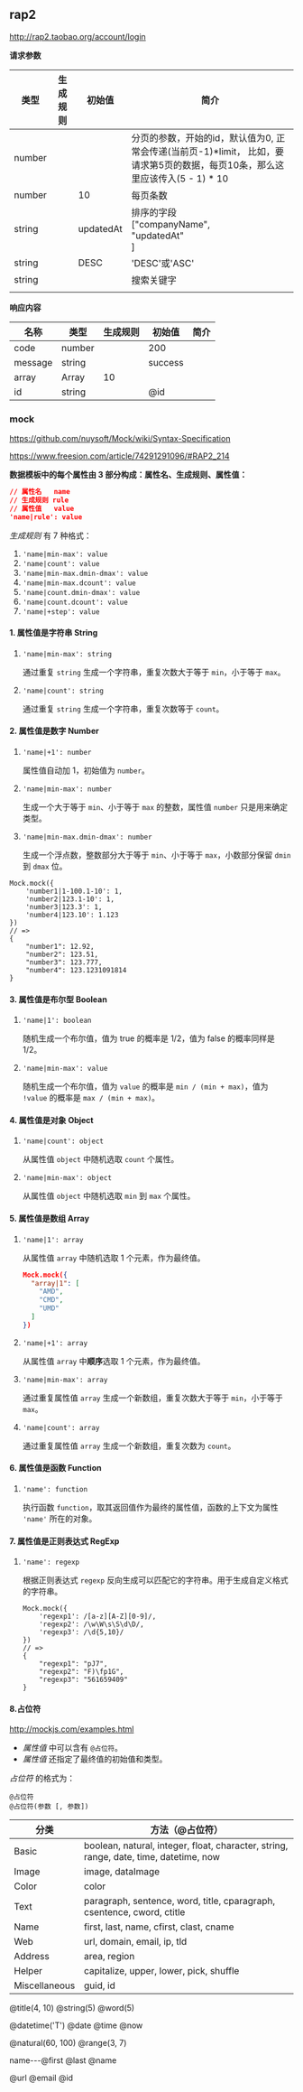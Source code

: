 ## rap2

http://rap2.taobao.org/account/login

**请求参数**

| **类型** | **生成规则** | **初始值** | **简介**                                                     |
| -------- | ------------ | ---------- | ------------------------------------------------------------ |
| number   |              |            | 分页的参数，开始的id，默认值为0, 正常会传递(当前页-1)*limit， 比如，要请求第5页的数据，每页10条，那么这里应该传入(5 - 1) * 10 |
| number   |              | 10         | 每页条数                                                     |
| string   |              | updatedAt  | 排序的字段<br/>["companyName",<br/>"updatedAt"<br/>]         |
| string   |              | DESC       | 'DESC'或'ASC'                                                |
| string   |              |            | 搜索关键字                                                   |
|          |              |            |                                                              |

**响应内容**

| **名称** | **类型** | **生成规则** | **初始值** | **简介** |
| -------- | -------- | ------------ | ---------- | -------- |
| code     | number   |              | 200        |          |
| message  | string   |              | success    |          |
| array    | Array    | 10           |            |          |
| id       | string   |              | @id        |          |

### mock

https://github.com/nuysoft/Mock/wiki/Syntax-Specification

https://www.freesion.com/article/74291291096/#RAP2_214

**数据模板中的每个属性由 3 部分构成：属性名、生成规则、属性值：**

```json
// 属性名   name
// 生成规则 rule
// 属性值   value
'name|rule': value
```

*生成规则* 有 7 种格式：

1. `'name|min-max': value`
2. `'name|count': value`
3. `'name|min-max.dmin-dmax': value`
4. `'name|min-max.dcount': value`
5. `'name|count.dmin-dmax': value`
6. `'name|count.dcount': value`
7. `'name|+step': value`

#### 1. 属性值是字符串 **String**

1. `'name|min-max': string`

   通过重复 `string` 生成一个字符串，重复次数大于等于 `min`，小于等于 `max`。

2. `'name|count': string`

   通过重复 `string` 生成一个字符串，重复次数等于 `count`。

#### 2. 属性值是数字 **Number**

1. `'name|+1': number`

   属性值自动加 1，初始值为 `number`。

2. `'name|min-max': number`

   生成一个大于等于 `min`、小于等于 `max` 的整数，属性值 `number` 只是用来确定类型。

3. `'name|min-max.dmin-dmax': number`

   生成一个浮点数，整数部分大于等于 `min`、小于等于 `max`，小数部分保留 `dmin` 到 `dmax` 位。

```
Mock.mock({
    'number1|1-100.1-10': 1,
    'number2|123.1-10': 1,
    'number3|123.3': 1,
    'number4|123.10': 1.123
})
// =>
{
    "number1": 12.92,
    "number2": 123.51,
    "number3": 123.777,
    "number4": 123.1231091814
}
```

#### 3. 属性值是布尔型 **Boolean**

1. `'name|1': boolean`

   随机生成一个布尔值，值为 true 的概率是 1/2，值为 false 的概率同样是 1/2。

2. `'name|min-max': value`

   随机生成一个布尔值，值为 `value` 的概率是 `min / (min + max)`，值为 `!value` 的概率是 `max / (min + max)`。

#### 4. 属性值是对象 **Object**

1. `'name|count': object`

   从属性值 `object` 中随机选取 `count` 个属性。

2. `'name|min-max': object`

   从属性值 `object` 中随机选取 `min` 到 `max` 个属性。

#### 5. 属性值是数组 **Array**

1. `'name|1': array`

   从属性值 `array` 中随机选取 1 个元素，作为最终值。

   ```json
   Mock.mock({
     "array|1": [
       "AMD",
       "CMD",
       "UMD"
     ]
   })
   ```

2. `'name|+1': array`

   从属性值 `array` 中**顺序**选取 1 个元素，作为最终值。

3. `'name|min-max': array`

   通过重复属性值 `array` 生成一个新数组，重复次数大于等于 `min`，小于等于 `max`。

4. `'name|count': array`

   通过重复属性值 `array` 生成一个新数组，重复次数为 `count`。

#### 6. 属性值是函数 **Function**

1. `'name': function`

   执行函数 `function`，取其返回值作为最终的属性值，函数的上下文为属性 `'name'` 所在的对象。

#### 7. 属性值是正则表达式 **RegExp**

1. `'name': regexp`

   根据正则表达式 `regexp` 反向生成可以匹配它的字符串。用于生成自定义格式的字符串。

   ```
   Mock.mock({
       'regexp1': /[a-z][A-Z][0-9]/,
       'regexp2': /\w\W\s\S\d\D/,
       'regexp3': /\d{5,10}/
   })
   // =>
   {
       "regexp1": "pJ7",
       "regexp2": "F)\fp1G",
       "regexp3": "561659409"
   }
   ```



#### 8.占位符

http://mockjs.com/examples.html

- *属性值* 中可以含有 `@占位符`。
- *属性值* 还指定了最终值的初始值和类型。

*占位符* 的格式为：

```
@占位符
@占位符(参数 [, 参数])
```

| 分类          | 方法（@占位符）                                              |
| ------------- | ------------------------------------------------------------ |
| Basic         | boolean, natural, integer, float, character, string, range, date, time, datetime, now |
| Image         | image, dataImage                                             |
| Color         | color                                                        |
| Text          | paragraph, sentence, word, title, cparagraph, csentence, cword, ctitle |
| Name          | first, last, name, cfirst, clast, cname                      |
| Web           | url, domain, email, ip, tld                                  |
| Address       | area, region                                                 |
| Helper        | capitalize, upper, lower, pick, shuffle                      |
| Miscellaneous | guid, id                                                     |

@title(4, 10)	@string(5)	@word(5)

@datetime('T')	@date 	@time	@now

@natural(60, 100)	 @range(3, 7)

name---@first @last @name

@url	@email	@id











